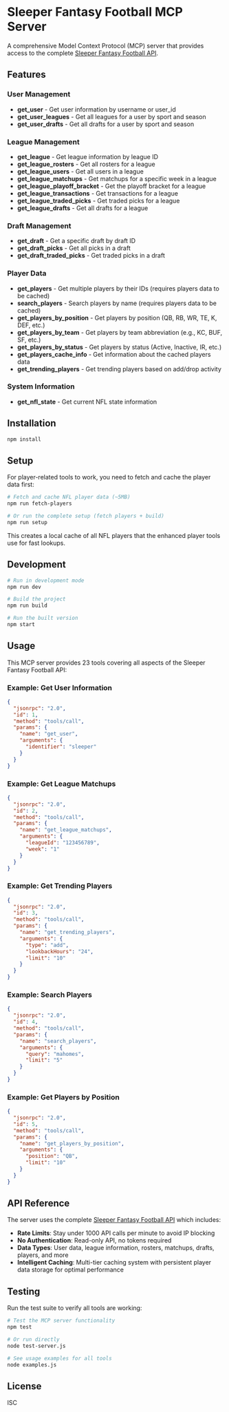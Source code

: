 # Sleeper Fantasy Football MCP Server

A comprehensive Model Context Protocol (MCP) server that provides access to the complete [Sleeper Fantasy Football API](https://docs.sleeper.com/#introduction).

## Features

### User Management
- **get_user** - Get user information by username or user_id
- **get_user_leagues** - Get all leagues for a user by sport and season
- **get_user_drafts** - Get all drafts for a user by sport and season

### League Management
- **get_league** - Get league information by league ID
- **get_league_rosters** - Get all rosters for a league
- **get_league_users** - Get all users in a league
- **get_league_matchups** - Get matchups for a specific week in a league
- **get_league_playoff_bracket** - Get the playoff bracket for a league
- **get_league_transactions** - Get transactions for a league
- **get_league_traded_picks** - Get traded picks for a league
- **get_league_drafts** - Get all drafts for a league

### Draft Management
- **get_draft** - Get a specific draft by draft ID
- **get_draft_picks** - Get all picks in a draft
- **get_draft_traded_picks** - Get traded picks in a draft

### Player Data
- **get_players** - Get multiple players by their IDs (requires players data to be cached)
- **search_players** - Search players by name (requires players data to be cached)
- **get_players_by_position** - Get players by position (QB, RB, WR, TE, K, DEF, etc.)
- **get_players_by_team** - Get players by team abbreviation (e.g., KC, BUF, SF, etc.)
- **get_players_by_status** - Get players by status (Active, Inactive, IR, etc.)
- **get_players_cache_info** - Get information about the cached players data
- **get_trending_players** - Get trending players based on add/drop activity

### System Information
- **get_nfl_state** - Get current NFL state information

## Installation

```bash
npm install
```

## Setup

For player-related tools to work, you need to fetch and cache the player data first:

```bash
# Fetch and cache NFL player data (~5MB)
npm run fetch-players

# Or run the complete setup (fetch players + build)
npm run setup
```

This creates a local cache of all NFL players that the enhanced player tools use for fast lookups.

## Development

```bash
# Run in development mode
npm run dev

# Build the project
npm run build

# Run the built version
npm start
```

## Usage

This MCP server provides 23 tools covering all aspects of the Sleeper Fantasy Football API:

### Example: Get User Information
```json
{
  "jsonrpc": "2.0",
  "id": 1,
  "method": "tools/call",
  "params": {
    "name": "get_user",
    "arguments": {
      "identifier": "sleeper"
    }
  }
}
```

### Example: Get League Matchups
```json
{
  "jsonrpc": "2.0",
  "id": 2,
  "method": "tools/call",
  "params": {
    "name": "get_league_matchups",
    "arguments": {
      "leagueId": "123456789",
      "week": "1"
    }
  }
}
```

### Example: Get Trending Players
```json
{
  "jsonrpc": "2.0",
  "id": 3,
  "method": "tools/call",
  "params": {
    "name": "get_trending_players",
    "arguments": {
      "type": "add",
      "lookbackHours": "24",
      "limit": "10"
    }
  }
}
```

### Example: Search Players
```json
{
  "jsonrpc": "2.0",
  "id": 4,
  "method": "tools/call",
  "params": {
    "name": "search_players",
    "arguments": {
      "query": "mahomes",
      "limit": "5"
    }
  }
}
```

### Example: Get Players by Position
```json
{
  "jsonrpc": "2.0",
  "id": 5,
  "method": "tools/call",
  "params": {
    "name": "get_players_by_position",
    "arguments": {
      "position": "QB",
      "limit": "10"
    }
  }
}
```

## API Reference

The server uses the complete [Sleeper Fantasy Football API](https://docs.sleeper.com/#introduction) which includes:

- **Rate Limits**: Stay under 1000 API calls per minute to avoid IP blocking
- **No Authentication**: Read-only API, no tokens required
- **Data Types**: User data, league information, rosters, matchups, drafts, players, and more
- **Intelligent Caching**: Multi-tier caching system with persistent player data storage for optimal performance

## Testing

Run the test suite to verify all tools are working:

```bash
# Test the MCP server functionality
npm test

# Or run directly
node test-server.js

# See usage examples for all tools
node examples.js
```

## License

ISC
